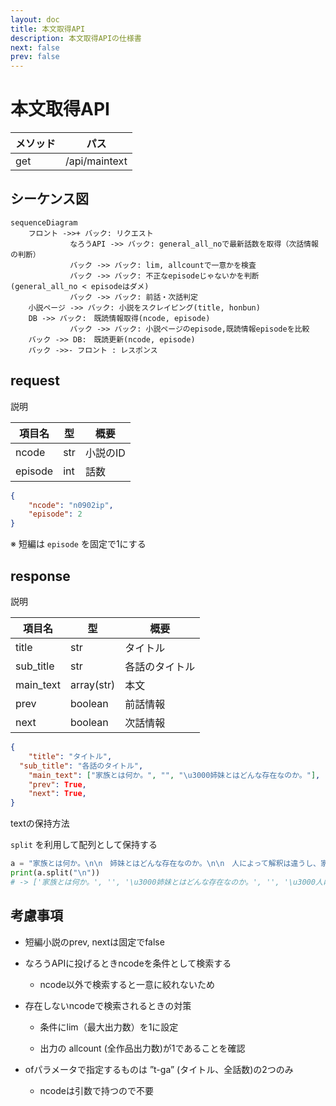 ```yaml
---
layout: doc
title: 本文取得API
description: 本文取得APIの仕様書
next: false
prev: false
---
```


# 本文取得API

| メソッド | パス |
| --- | --- |
| get | /api/maintext |

## シーケンス図

```mermaid
sequenceDiagram
    フロント ->>+ バック: リクエスト
　　　　　　　　なろうAPI ->> バック: general_all_noで最新話数を取得（次話情報の判断）
　　　　　　　　バック ->> バック: lim, allcountで一意かを検査
　　　　　　　　バック ->> バック: 不正なepisodeじゃないかを判断(general_all_no < episodeはダメ)
　　　　　　　　バック ->> バック: 前話・次話判定
    小説ページ ->> バック: 小説をスクレイピング(title, honbun)
    DB ->> バック:　既読情報取得(ncode, episode)
　　　　　　　　バック ->> バック: 小説ページのepisode,既読情報episodeを比較
    バック ->> DB:　既読更新(ncode, episode)
    バック ->>- フロント : レスポンス

```

## request

説明

| 項目名 | 型 | 概要 |
| --- | --- | --- |
| ncode | str | 小説のID |
| episode | int | 話数 |

```json
{
	"ncode": "n0902ip",
	"episode": 2
}
```

※ 短編は `episode` を固定で1にする

## response

説明

| 項目名 | 型 | 概要 |
| --- | --- | --- |
| title | str | タイトル |
| sub_title | str | 各話のタイトル |
| main_text | array(str) | 本文 |
| prev | boolean | 前話情報 |
| next | boolean | 次話情報 |

```json
{
	"title": "タイトル",
  "sub_title": "各話のタイトル",
	"main_text": ["家族とは何か。", "", "\u3000姉妹とはどんな存在なのか。"],
	"prev": True,
	"next": True,
}
```

textの保持方法

`split` を利用して配列として保持する

```python
a = "家族とは何か。\n\n　姉妹とはどんな存在なのか。\n\n　人によって解釈は違うし、家庭によって在り方も違うと思う。\n\n　仲睦まじい姉妹だっているだろう。\n\n　ただ、私にとっては幻想でしかなかった。\n\n　少なくとも"
print(a.split("\n"))
# -> ['家族とは何か。', '', '\u3000姉妹とはどんな存在なのか。', '', '\u3000人によって解釈は違うし、家庭によって在り方も違うと思う。', '', '\u3000仲睦まじい姉妹だっているだろう。', '', '\u3000ただ、私にとっては幻想でしかなかった。', '', '\u3000少なくとも']
```


## 考慮事項

- 短編小説のprev, nextは固定でfalse
- なろうAPIに投げるときncodeを条件として検索する
    - ncode以外で検索すると一意に絞れないため
- 存在しないncodeで検索されるときの対策

    - 条件にlim（最大出力数）を1に設定
        
    - 出力の allcount (全作品出力数)が1であることを確認
        
- ofパラメータで指定するものは ”t-ga” (タイトル、全話数)の2つのみ
    - ncodeは引数で持つので不要
